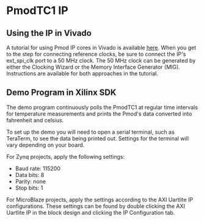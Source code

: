 PmodTC1 IP
==============

Using the IP in Vivado
--------------
A tutorial for using Pmod IP cores in Vivado is available [here](https://reference.digilentinc.com/learn/programmable-logic/tutorials/pmod-ips/start).
When you get to the step for connecting reference clocks, be sure to connect the
IP's ext_spi_clk port to a 50 MHz clock. The 50 MHz clock can be generated by
either the Clocking Wizard or the Memory Interface Generator (MIG). Instructions
are available for both approaches in the tutorial.

Demo Program in Xilinx SDK
--------------
The demo program continuously polls the PmodTC1 at regular time intervals for
temperature measurements and prints the Pmod's data converted into fahrenheit
and celsius.

To set up the demo you will need to open a serial terminal, such as TeraTerm, to
see the data being printed out. Settings for the terminal will vary depending on
your board.

For Zynq projects, apply the following settings:
- Baud rate: 115200
- Data bits: 8
- Parity:    none
- Stop bits: 1

For MicroBlaze projects, apply the settings according to the AXI Uartlite IP
configurations. These settings can be found by double clicking the AXI Uartlite
IP in the block design and clicking the IP Configuration tab.
